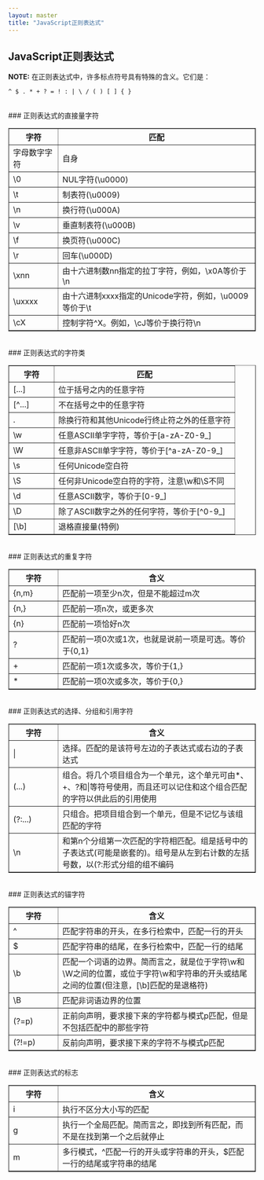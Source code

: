 ```yaml
---
layout: master
title: "JavaScript正则表达式"
---
```


## JavaScript正则表达式

**NOTE:** 在正则表达式中，许多标点符号具有特殊的含义。它们是：
<pre><code>^ $ . * + ? = ! : | \ / ( ) [ ] { }</code></pre>
  
<br>
### 正则表达式的直接量字符

<table border="1" style="width:100%;">
	<tbody>
		<tr><th width="20%">字符</th><th>匹配</th></tr>
		<tr><td>字母数字字符</td><td>自身</td></tr>
		<tr><td>\0</td><td>NUL字符(\u0000)</td></tr>
		<tr><td>\t</td><td>制表符(\u0009)</td></tr>
		<tr><td>\n</td><td>换行符(\u000A)</td></tr>
		<tr><td>\v</td><td>垂直制表符(\u000B)</td></tr>
		<tr><td>\f</td><td>换页符(\u000C)</td></tr>
		<tr><td>\r</td><td>回车(\u000D)</td></tr>
		<tr><td>\xnn</td><td>由十六进制数nn指定的拉丁字符，例如，\x0A等价于\n</td></tr>
		<tr><td>\uxxxx</td><td>由十六进制xxxx指定的Unicode字符，例如，\u0009等价于\t</td></tr>
		<tr><td>\cX</td><td>控制字符^X。例如，\cJ等价于换行符\n</td></tr>
	</tbody>
</table>
  
<br>
### 正则表达式的字符类

<table border="1" style="width:100%;">
	<tbody>
		<tr><th width="20%">字符</th><th>匹配</th></tr>
		<tr><td>[...]</td><td>位于括号之内的任意字符</td></tr>
		<tr><td>[^...]</td><td>不在括号之中的任意字符</td></tr>
		<tr><td>.</td><td>除换行符和其他Unicode行终止符之外的任意字符</td></tr>
		<tr><td>\w</td><td>任意ASCII单字字符，等价于[a-zA-Z0-9_]</td></tr>
		<tr><td>\W</td><td>任意非ASCII单字字符，等价于[^a-zA-Z0-9_]</td></tr>
		<tr><td>\s</td><td>任何Unicode空白符</td></tr>
		<tr><td>\S</td><td>任何非Unicode空白符的字符，注意\w和\S不同</td></tr>
		<tr><td>\d</td><td>任意ASCII数字，等价于[0-9_]</td></tr>
		<tr><td>\D</td><td>除了ASCII数字之外的任何字符，等价于[^0-9_]</td></tr>
		<tr><td>[\b]</td><td>退格直接量(特例)</td></tr>
	</tbody>
</table>
  
<br>
### 正则表达式的重复字符

<table border="1" style="width:100%;">
	<tbody>
		<tr><th width="20%">字符</th><th>含义</th></tr>
		<tr><td>{n,m}</td><td>匹配前一项至少n次，但是不能超过m次</td></tr>
		<tr><td>{n,}</td><td>匹配前一项n次，或更多次</td></tr>
		<tr><td>{n}</td><td>匹配前一项恰好n次</td></tr>
		<tr><td>?</td><td>匹配前一项0次或1次，也就是说前一项是可选。等价于{0,1}</td></tr>
		<tr><td>+</td><td>匹配前一项1次或多次，等价于{1,}</td></tr>
		<tr><td>*</td><td>匹配前一项0次或多次，等价于{0,}</td></tr>
	</tbody>
</table>
  
<br>
### 正则表达式的选择、分组和引用字符

<table border="1" style="width:100%;">
	<tbody>
		<tr><th width="20%">字符</th><th>含义</th></tr>
		<tr><td>|</td><td>选择。匹配的是该符号左边的子表达式或右边的子表达式</td></tr>
		<tr><td>(...)</td><td>组合。将几个项目组合为一个单元，这个单元可由*、+、?和|等符号使用，而且还可以记住和这个组合匹配的字符以供此后的引用使用</td></tr>
		<tr><td>(?:...)</td><td>只组合。把项目组合到一个单元，但是不记忆与该组匹配的字符</td></tr>
		<tr><td>\n</td><td>和第n个分组第一次匹配的字符相匹配。组是括号中的子表达式(可能是嵌套的)。组号是从左到右计数的左括号数，以(?:形式分组的组不编码</td></tr>
	</tbody>
</table>
  
<br>
### 正则表达式的锚字符

<table border="1" style="width:100%;">
	<tbody>
		<tr><th width="20%">字符</th><th>含义</th></tr>
		<tr><td>^</td><td>匹配字符串的开头，在多行检索中，匹配一行的开头</td></tr>
		<tr><td>$</td><td>匹配字符串的结尾，在多行检索中，匹配一行的结尾</td></tr>
		<tr><td>\b</td><td>匹配一个词语的边界。简而言之，就是位于字符\w和\W之间的位置，或位于字符\w和字符串的开头或结尾之间的位置(但注意，[\b]匹配的是退格符)</td></tr>
		<tr><td>\B</td><td>匹配非词语边界的位置</td></tr>
		<tr><td>(?=p)</td><td>正前向声明，要求接下来的字符都与模式p匹配，但是不包括匹配中的那些字符</td></tr>
		<tr><td>(?!=p)</td><td>反前向声明，要求接下来的字符不与模式p匹配</td></tr>
	</tbody>
</table>
  
<br>
### 正则表达式的标志

<table border="1" style="width:100%;">
	<tbody>
		<tr><th width="20%">字符</th><th>含义</th></tr>
		<tr><td>i</td><td>执行不区分大小写的匹配</td></tr>
		<tr><td>g</td><td>执行一个全局匹配。简而言之，即找到所有匹配，而不是在找到第一个之后就停止</td></tr>
		<tr><td>m</td><td>多行模式，^匹配一行的开头或字符串的开头，$匹配一行的结尾或字符串的结尾</td></tr>
	</tbody>
</table>
  

